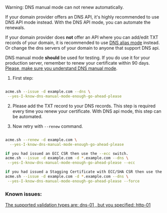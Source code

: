 Warning: DNS manual mode can not renew automatically.

If your domain provider offers an DNS API, it's highly recommended to use DNS API mode instead. With the DNS API mode, you can automate the renewals. 


If your domain provider does **not** offer an API where you can add/edit TXT records of your domain, it is recommended to use [DNS alias mode](https://github.com/Neilpang/acme.sh/wiki/DNS-alias-mode) instead. Or change the dns servers of your domain to anyone that support DNS api.

DNS manual mode **should** be used for testing. If you do use it for your production server, remember to renew your certificate within 90 days. [Please, make sure you understand DNS manual mode](https://github.com/Neilpang/acme.sh/issues/1029).




1. First step:
```sh

acme.sh --issue -d example.com --dns \
 --yes-I-know-dns-manual-mode-enough-go-ahead-please

```

2. Please add the TXT record to your DNS records. This step is required every time you renew your certificate. With DNS api mode, this step can be automated.


3. Now retry with `--renew` command.

```sh

acme.sh --renew -d example.com \
  --yes-I-know-dns-manual-mode-enough-go-ahead-please

```

```sh
if you had issued an ECC CSR then use the --ecc switch.
acme.sh --issue -d example.com -d *.example.com --dns \
 --yes-I-know-dns-manual-mode-enough-go-ahead-please --ecc

```

```sh
if you had issued a Stagging Certificate with ECC/SHA CSR then use the --force switch to overwrite any entries of old CER and issue fresh CER.
acme.sh --issue -d example.com -d *.example.com --dns \
 --yes-I-know-dns-manual-mode-enough-go-ahead-please --force

```

### Known issues:
[The supported validation types are: dns-01 , but you specified: http-01](https://github.com/Neilpang/acme.sh/issues/1433)
